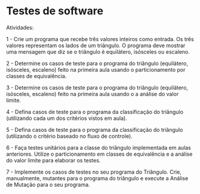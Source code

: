 # Testes de software

Atividades:

1 - Crie um programa que recebe três valores inteiros como entrada. Os três valores representam os lados de um triângulo. O programa deve mostrar uma mensagem que diz se o triângulo é equilátero, isósceles ou escaleno.

2 - Determine os casos de teste para o programa do triângulo (equilátero, isósceles, escaleno) feito na primeira aula usando o particionamento por classes de equivalência.

3 - Determine os casos de teste para o programa do triângulo (equilátero, isósceles, escaleno) feito na primeira aula usando o a análise do valor limite.

4 - Defina casos de teste para o programa da classificação do triângulo (utilizando cada um dos critérios vistos em aula).

5 - Defina casos de teste para o programa da classificação do triângulo (utilizando o critério baseado no fluxo de controle).

6 - Faça testes unitários para a classe do triângulo implementada em aulas anteriores. Utilize o particionamento em classes de equivalência e a análise do valor limite para elaborar os testes.

7 - Implemente os casos de testes no seu programa do Triângulo. Crie, manualmente, mutantes para o programa do triângulo e execute a Análise de Mutação para o seu programa.

